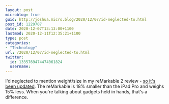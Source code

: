 ```yaml
---
layout: post
microblog: true
guid: http://joshua.micro.blog/2020/12/07/id-neglected-to.html
post_id: 1229707
date: 2020-12-07T13:13:00+1100
lastmod: 2020-12-11T12:35:21+1100
type: post
categories:
- "Technology"
url: /2020/12/07/id-neglected-to.html
twitter:
  id: 1335769474474061824
  username: 
---
```

I'd neglected to mention weight/size in my reMarkable 2 review - [so it's been updated](https://joshwithers.blog/2020/12/06/can-the-remarkable.html). The reMarkable is 18% smaller than the iPad Pro and weighs 15% less. When you're talking about gadgets held in hands, that's a difference.
